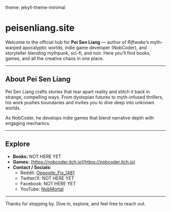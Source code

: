 theme: jekyll-theme-minimal

# peisenliang.site

Welcome to the official hub for **Pei Sen Liang** — author of *Riftwake*’s myth-warped apocalyptic worlds, indie game developer (NobCoder), and storyteller blending mythpunk, sci-fi, and noir. Here you’ll find books, games, and all the creative chaos in one place.

---

## About Pei Sen Liang

Pei Sen Liang crafts stories that tear apart reality and stitch it back in strange, compelling ways. From dystopian futures to myth-infused thrillers, his work pushes boundaries and invites you to dive deep into unknown worlds.

As NobCoder, he develops indie games that blend narrative depth with engaging mechanics.

---

## Explore

- **Books:** NOT HERE YET
- **Games:** [https://nobcoder.itch.io](https://nobcoder.itch.io)  
- **Contact / Socials:**  
  - Reddit: [Opposite_Fix_1481](https://www.reddit.com/user/Opposite_Fix_1481/)  
  - Twitter/X: NOT HERE YET
  - Facebook: NOT HERE YET
  - YouTube: [NobMortal](https://www.youtube.com/@NobMortal) 

---

Thanks for stopping by. Dive in, explore, and feel free to reach out.
